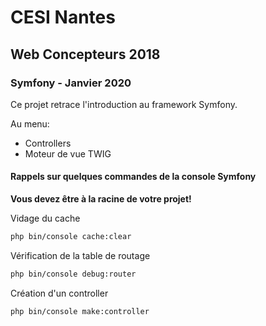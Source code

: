 # CESI Nantes

## Web Concepteurs 2018

### Symfony - Janvier 2020


Ce projet retrace l'introduction au framework Symfony.

Au menu:
* Controllers
* Moteur de vue TWIG


#### Rappels sur quelques commandes de la console Symfony

**Vous devez être à la racine de votre projet!**

Vidage du cache
```bash
php bin/console cache:clear
```

Vérification de la table de routage
```bash
php bin/console debug:router
```

Création d'un controller
```bash
php bin/console make:controller
```

